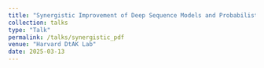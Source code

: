 ```yaml
---
title: "Synergistic Improvement of Deep Sequence Models and Probabilistic Modelling"
collection: talks
type: "Talk"
permalink: /talks/synergistic_pdf
venue: "Harvard DtAK Lab"
date: 2025-03-13
---
```


